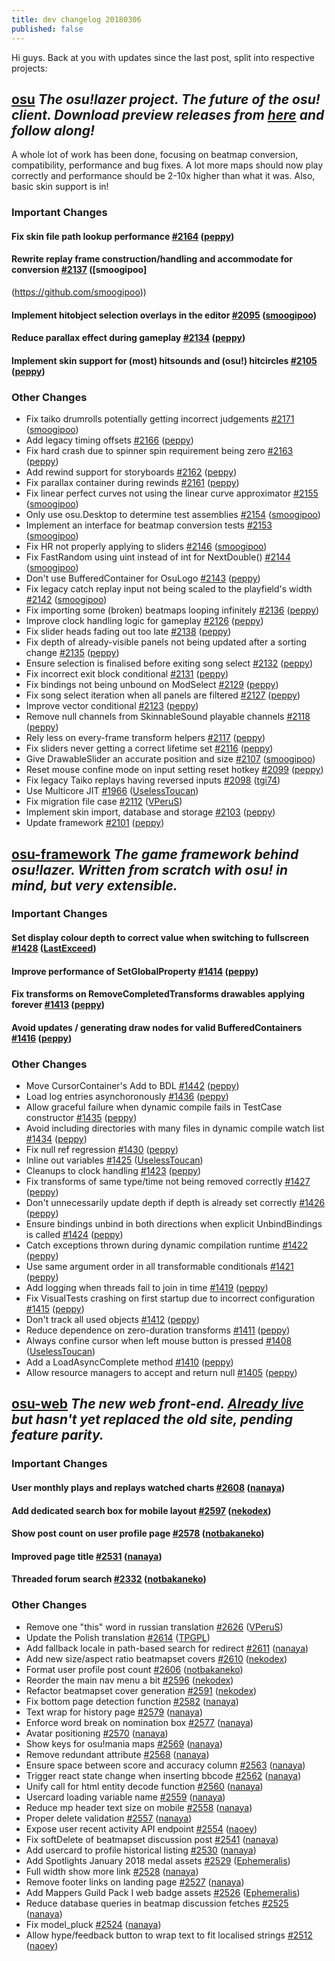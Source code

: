 ```yaml
---
title: dev changelog 20180306
published: false
---
```


Hi guys. Back at you with updates since the last post, split into respective projects:

## [osu](https://github.com/ppy/osu) *The osu!lazer project. The future of the osu! client. Download preview releases from [here](https://github.com/ppy/osu/releases) and follow along!*

A whole lot of work has been done, focusing on beatmap conversion, compatibility, performance and bug fixes. A lot more maps should now play correctly and performance should be 2-10x higher than what it was. Also, basic skin support is in!

### Important Changes

#### Fix skin file path lookup performance [\#2164](https://github.com/ppy/osu/pull/2164) ([peppy](https://github.com/peppy))

#### Rewrite replay frame construction/handling and accommodate for conversion [\#2137](https://github.com/ppy/osu/pull/2137) ([smoogipoo]
(https://github.com/smoogipoo))
#### Implement hitobject selection overlays in the editor [\#2095](https://github.com/ppy/osu/pull/2095) ([smoogipoo](https://github.com/smoogipoo))

#### Reduce parallax effect during gameplay [\#2134](https://github.com/ppy/osu/pull/2134) ([peppy](https://github.com/peppy))

#### Implement skin support for \(most\) hitsounds and \(osu!\) hitcircles [\#2105](https://github.com/ppy/osu/pull/2105) ([peppy](https://github.com/peppy))


### Other Changes

- Fix taiko drumrolls potentially getting incorrect judgements [\#2171](https://github.com/ppy/osu/pull/2171) ([smoogipoo](https://github.com/smoogipoo))
- Add legacy timing offsets [\#2166](https://github.com/ppy/osu/pull/2166) ([peppy](https://github.com/peppy))
- Fix hard crash due to spinner spin requirement being zero [\#2163](https://github.com/ppy/osu/pull/2163) ([peppy](https://github.com/peppy))
- Add rewind support for storyboards [\#2162](https://github.com/ppy/osu/pull/2162) ([peppy](https://github.com/peppy))
- Fix parallax container during rewinds [\#2161](https://github.com/ppy/osu/pull/2161) ([peppy](https://github.com/peppy))
- Fix linear perfect curves not using the linear curve approximator [\#2155](https://github.com/ppy/osu/pull/2155) ([smoogipoo](https://github.com/smoogipoo))
- Only use osu.Desktop to determine test assemblies [\#2154](https://github.com/ppy/osu/pull/2154) ([smoogipoo](https://github.com/smoogipoo))
- Implement an interface for beatmap conversion tests [\#2153](https://github.com/ppy/osu/pull/2153) ([smoogipoo](https://github.com/smoogipoo))
- Fix HR not properly applying to sliders [\#2146](https://github.com/ppy/osu/pull/2146) ([smoogipoo](https://github.com/smoogipoo))
- Fix FastRandom using uint instead of int for NextDouble\(\) [\#2144](https://github.com/ppy/osu/pull/2144) ([smoogipoo](https://github.com/smoogipoo))
- Don't use BufferedContainer for OsuLogo [\#2143](https://github.com/ppy/osu/pull/2143) ([peppy](https://github.com/peppy))
- Fix legacy catch replay input not being scaled to the playfield's width [\#2142](https://github.com/ppy/osu/pull/2142) ([smoogipoo](https://github.com/smoogipoo))
- Fix importing some \(broken\) beatmaps looping infinitely [\#2136](https://github.com/ppy/osu/pull/2136) ([peppy](https://github.com/peppy))
- Improve clock handling logic for gameplay [\#2126](https://github.com/ppy/osu/pull/2126) ([peppy](https://github.com/peppy))
- Fix slider heads fading out too late [\#2138](https://github.com/ppy/osu/pull/2138) ([peppy](https://github.com/peppy))
- Fix depth of already-visible panels not being updated after a sorting change [\#2135](https://github.com/ppy/osu/pull/2135) ([peppy](https://github.com/peppy))
- Ensure selection is finalised before exiting song select [\#2132](https://github.com/ppy/osu/pull/2132) ([peppy](https://github.com/peppy))
- Fix incorrect exit block conditional [\#2131](https://github.com/ppy/osu/pull/2131) ([peppy](https://github.com/peppy))
- Fix bindings not being unbound on ModSelect [\#2129](https://github.com/ppy/osu/pull/2129) ([peppy](https://github.com/peppy))
- Fix song select iteration when all panels are filtered [\#2127](https://github.com/ppy/osu/pull/2127) ([peppy](https://github.com/peppy))
- Improve vector conditional [\#2123](https://github.com/ppy/osu/pull/2123) ([peppy](https://github.com/peppy))
- Remove null channels from SkinnableSound playable channels [\#2118](https://github.com/ppy/osu/pull/2118) ([peppy](https://github.com/peppy))
- Rely less on every-frame transform helpers [\#2117](https://github.com/ppy/osu/pull/2117) ([peppy](https://github.com/peppy))
- Fix sliders never getting a correct lifetime set [\#2116](https://github.com/ppy/osu/pull/2116) ([peppy](https://github.com/peppy))
- Give DrawableSlider an accurate position and size [\#2107](https://github.com/ppy/osu/pull/2107) ([smoogipoo](https://github.com/smoogipoo))
- Reset mouse confine mode on input setting reset hotkey [\#2099](https://github.com/ppy/osu/pull/2099) ([peppy](https://github.com/peppy))
- Fix legacy Taiko replays having reversed inputs [\#2098](https://github.com/ppy/osu/pull/2098) ([tgi74](https://github.com/tgi74))
- Use Multicore JIT [\#1966](https://github.com/ppy/osu/pull/1966) ([UselessToucan](https://github.com/UselessToucan))
- Fix migration file case [\#2112](https://github.com/ppy/osu/pull/2112) ([VPeruS](https://github.com/VPeruS))
- Implement skin import, database and storage [\#2103](https://github.com/ppy/osu/pull/2103) ([peppy](https://github.com/peppy))
- Update framework [\#2101](https://github.com/ppy/osu/pull/2101) ([peppy](https://github.com/peppy))


## [osu-framework](https://github.com/ppy/osu-framework) *The game framework behind osu!lazer. Written from scratch with osu! in mind, but very extensible.*

### Important Changes

#### Set display colour depth to correct value when switching to fullscreen [\#1428](https://github.com/ppy/osu-framework/pull/1428) ([LastExceed](https://github.com/LastExceed))

#### Improve performance of SetGlobalProperty [\#1414](https://github.com/ppy/osu-framework/pull/1414) ([peppy](https://github.com/peppy))

#### Fix transforms on RemoveCompletedTransforms drawables applying forever [\#1413](https://github.com/ppy/osu-framework/pull/1413) ([peppy](https://github.com/peppy))

#### Avoid updates / generating draw nodes for valid BufferedContainers [\#1416](https://github.com/ppy/osu-framework/pull/1416) ([peppy](https://github.com/peppy))


### Other Changes

- Move CursorContainer's Add to BDL [\#1442](https://github.com/ppy/osu-framework/pull/1442) ([peppy](https://github.com/peppy))
- Load log entries asynchoronously [\#1436](https://github.com/ppy/osu-framework/pull/1436) ([peppy](https://github.com/peppy))
- Allow graceful failure when dynamic compile fails in TestCase constructor [\#1435](https://github.com/ppy/osu-framework/pull/1435) ([peppy](https://github.com/peppy))
- Avoid including directories with many files in dynamic compile watch list [\#1434](https://github.com/ppy/osu-framework/pull/1434) ([peppy](https://github.com/peppy))
- Fix null ref regression [\#1430](https://github.com/ppy/osu-framework/pull/1430) ([peppy](https://github.com/peppy))
- Inline out variables [\#1425](https://github.com/ppy/osu-framework/pull/1425) ([UselessToucan](https://github.com/UselessToucan))
- Cleanups to clock handling [\#1423](https://github.com/ppy/osu-framework/pull/1423) ([peppy](https://github.com/peppy))
- Fix transforms of same type/time not being removed correctly [\#1427](https://github.com/ppy/osu-framework/pull/1427) ([peppy](https://github.com/peppy))
- Don't unnecessarily update depth if depth is already set correctly [\#1426](https://github.com/ppy/osu-framework/pull/1426) ([peppy](https://github.com/peppy))
- Ensure bindings unbind in both directions when explicit UnbindBindings is called [\#1424](https://github.com/ppy/osu-framework/pull/1424) ([peppy](https://github.com/peppy))
- Catch exceptions thrown during dynamic compilation runtime [\#1422](https://github.com/ppy/osu-framework/pull/1422) ([peppy](https://github.com/peppy))
- Use same argument order in all transformable conditionals [\#1421](https://github.com/ppy/osu-framework/pull/1421) ([peppy](https://github.com/peppy))
- Add logging when threads fail to join in time [\#1419](https://github.com/ppy/osu-framework/pull/1419) ([peppy](https://github.com/peppy))
- Fix VisualTests crashing on first startup due to incorrect configuration [\#1415](https://github.com/ppy/osu-framework/pull/1415) ([peppy](https://github.com/peppy))
- Don't track all used objects [\#1412](https://github.com/ppy/osu-framework/pull/1412) ([peppy](https://github.com/peppy))
- Reduce dependence on zero-duration transforms [\#1411](https://github.com/ppy/osu-framework/pull/1411) ([peppy](https://github.com/peppy))
- Always confine cursor when left mouse button is pressed [\#1408](https://github.com/ppy/osu-framework/pull/1408) ([UselessToucan](https://github.com/UselessToucan))
- Add a LoadAsyncComplete method [\#1410](https://github.com/ppy/osu-framework/pull/1410) ([peppy](https://github.com/peppy))
- Allow resource managers to accept and return null [\#1405](https://github.com/ppy/osu-framework/pull/1405) ([peppy](https://github.com/peppy))


## [osu-web](https://github.com/ppy/osu-web) *The new web front-end. [Already live](https://osu.ppy.sh/home) but hasn't yet replaced the old site, pending feature parity.*

### Important Changes

#### User monthly plays and replays watched charts [\#2608](https://github.com/ppy/osu-web/pull/2608) ([nanaya](https://github.com/nanaya))

#### Add dedicated search box for mobile layout [\#2597](https://github.com/ppy/osu-web/pull/2597) ([nekodex](https://github.com/nekodex))

#### Show post count on user profile page [\#2578](https://github.com/ppy/osu-web/pull/2578) ([notbakaneko](https://github.com/notbakaneko))

#### Improved page title [\#2531](https://github.com/ppy/osu-web/pull/2531) ([nanaya](https://github.com/nanaya))

#### Threaded forum search [\#2332](https://github.com/ppy/osu-web/pull/2332) ([notbakaneko](https://github.com/notbakaneko))


### Other Changes

- Remove one "this" word in russian translation [\#2626](https://github.com/ppy/osu-web/pull/2626) ([VPeruS](https://github.com/VPeruS))
- Update the Polish translation [\#2614](https://github.com/ppy/osu-web/pull/2614) ([TPGPL](https://github.com/TPGPL))
- Add fallback locale in path-based search for redirect [\#2611](https://github.com/ppy/osu-web/pull/2611) ([nanaya](https://github.com/nanaya))
- Add new size/aspect ratio beatmapset covers [\#2610](https://github.com/ppy/osu-web/pull/2610) ([nekodex](https://github.com/nekodex))
- Format user profile post count [\#2606](https://github.com/ppy/osu-web/pull/2606) ([notbakaneko](https://github.com/notbakaneko))
- Reorder the main nav menu a bit [\#2596](https://github.com/ppy/osu-web/pull/2596) ([nekodex](https://github.com/nekodex))
- Refactor beatmapset cover generation [\#2591](https://github.com/ppy/osu-web/pull/2591) ([nekodex](https://github.com/nekodex))
- Fix bottom page detection function [\#2582](https://github.com/ppy/osu-web/pull/2582) ([nanaya](https://github.com/nanaya))
- Text wrap for history page [\#2579](https://github.com/ppy/osu-web/pull/2579) ([nanaya](https://github.com/nanaya))
- Enforce word break on nomination box [\#2577](https://github.com/ppy/osu-web/pull/2577) ([nanaya](https://github.com/nanaya))
- Avatar positioning [\#2570](https://github.com/ppy/osu-web/pull/2570) ([nanaya](https://github.com/nanaya))
- Show keys for osu!mania maps [\#2569](https://github.com/ppy/osu-web/pull/2569) ([nanaya](https://github.com/nanaya))
- Remove redundant attribute [\#2568](https://github.com/ppy/osu-web/pull/2568) ([nanaya](https://github.com/nanaya))
- Ensure space between score and accuracy column [\#2563](https://github.com/ppy/osu-web/pull/2563) ([nanaya](https://github.com/nanaya))
- Trigger react state change when inserting bbcode [\#2562](https://github.com/ppy/osu-web/pull/2562) ([nanaya](https://github.com/nanaya))
- Unify call for html entity decode function [\#2560](https://github.com/ppy/osu-web/pull/2560) ([nanaya](https://github.com/nanaya))
- Usercard loading variable name [\#2559](https://github.com/ppy/osu-web/pull/2559) ([nanaya](https://github.com/nanaya))
- Reduce mp header text size on mobile [\#2558](https://github.com/ppy/osu-web/pull/2558) ([nanaya](https://github.com/nanaya))
- Proper delete validation [\#2557](https://github.com/ppy/osu-web/pull/2557) ([nanaya](https://github.com/nanaya))
- Expose user recent activity API endpoint [\#2554](https://github.com/ppy/osu-web/pull/2554) ([naoey](https://github.com/naoey))
- Fix softDelete of beatmapset discussion post  [\#2541](https://github.com/ppy/osu-web/pull/2541) ([nanaya](https://github.com/nanaya))
- Add usercard to profile historical listing [\#2530](https://github.com/ppy/osu-web/pull/2530) ([nanaya](https://github.com/nanaya))
- Add Spotlights January 2018 medal assets [\#2529](https://github.com/ppy/osu-web/pull/2529) ([Ephemeralis](https://github.com/Ephemeralis))
- Full width show more link [\#2528](https://github.com/ppy/osu-web/pull/2528) ([nanaya](https://github.com/nanaya))
- Remove footer links on landing page [\#2527](https://github.com/ppy/osu-web/pull/2527) ([nanaya](https://github.com/nanaya))
- Add Mappers Guild Pack I web badge assets [\#2526](https://github.com/ppy/osu-web/pull/2526) ([Ephemeralis](https://github.com/Ephemeralis))
- Reduce database queries in beatmap discussion fetches [\#2525](https://github.com/ppy/osu-web/pull/2525) ([nanaya](https://github.com/nanaya))
- Fix model\_pluck [\#2524](https://github.com/ppy/osu-web/pull/2524) ([nanaya](https://github.com/nanaya))
- Allow hype/feedback button to wrap text to fit localised strings [\#2512](https://github.com/ppy/osu-web/pull/2512) ([naoey](https://github.com/naoey))
